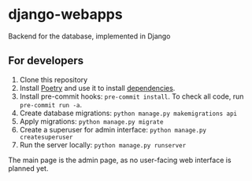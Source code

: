 # django-webapps
Backend for the database, implemented in Django

## For developers

1. Clone this repository
2. Install [Poetry](https://github.com/python-poetry/poetry) and use it to install [dependencies](https://python-poetry.org/docs/basic-usage/#installing-dependencies).
3. Install pre-commit hooks: `pre-commit install`. To check all code, run `pre-commit run -a`.
4. Create database migrations: `python manage.py makemigrations api`
5. Apply migrations: `python manage.py migrate`
6. Create a superuser for admin interface: `python manage.py createsuperuser`
7. Run the server locally: `python manage.py runserver`

The main page is the admin page, as no user-facing web interface is planned yet.
